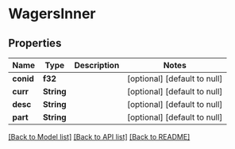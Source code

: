 # WagersInner

## Properties
Name | Type | Description | Notes
------------ | ------------- | ------------- | -------------
**conid** | **f32** |  | [optional] [default to null]
**curr** | **String** |  | [optional] [default to null]
**desc** | **String** |  | [optional] [default to null]
**part** | **String** |  | [optional] [default to null]

[[Back to Model list]](../README.md#documentation-for-models) [[Back to API list]](../README.md#documentation-for-api-endpoints) [[Back to README]](../README.md)


